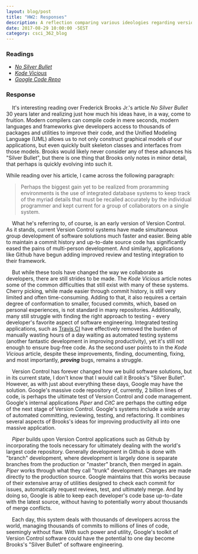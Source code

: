 ```yaml
---
layout: blog/post
title: "HW2: Responses"
description: A reflection comparing various ideologies regarding version control of software.
date: 2017-08-29 10:00:00 -5EST
category: csci_362_blog
---
```


### Readings
<ul>
  <li>
    <a href="http://stono.cs.cofc.edu/~bowring/classes/csci%20362/docs/NoSilverBulletOriginal.pdf" target="_blank"><em>No Silver Bullet</em></a>
  </li>

  <li>
    <a href="http://stono.cs.cofc.edu/~bowring/classes/csci%20362/docs/p32-neville-neil.pdf" target="_blank"><em>Kode Vicious</em></a>
  </li>

  <li>
    <a href="http://stono.cs.cofc.edu/~bowring/classes/csci%20362/docs/GoogleCodeRepo-78-potvin.pdf?id=0B2El51RQ1MQnTTVWYVNiOWhuX0U" target="_blank"><em>Google Code Repo</em></a>
  </li>
</ul>

### Response
&nbsp;&nbsp;&nbsp;&nbsp;It's interesting reading over Frederick Brooks Jr.'s article _No Silver Bullet_ 30 years later and realizing just how much his ideas have, in a way, come to fruition. Modern compilers can compile code in mere seconds, modern languages and frameworks give developers access to thousands of packages and utilities to improve their code, and the Unified Modeling Language (UML) allows us to not only construct graphical models of our applications, but even quickly built skeleton classes and interfaces from those models. Brooks would likely never consider any of these advances his "Silver Bullet", but there is one thing that Brooks only notes in minor detail, that perhaps is quickly evolving into such it.

While reading over his article, I came across the following paragraph:
> Perhaps the biggest gain yet to be realized from proramming environments is the use of integrated database systems to keep track of the myriad details that must be recalled accurately by the individual programmer and kept current for a group of collaborators on a single system.

&nbsp;&nbsp;&nbsp;&nbsp;What he's referring to, of course, is an early version of Version Control. As it stands, current Version Control systems have made simultaneous group development of software solutions much faster and easier. Being able to maintain a commit history and up-to-date source code has significantly eased the pains of multi-person development. And similarly, applications like Github have begun adding improved review and testing integration to their framework. 

&nbsp;&nbsp;&nbsp;&nbsp;But while these tools have changed the way we collaborate as developers, there are still strides to be made. The _Kode Vicious_ article notes some of the common difficulties that still exist with many of these systems. Cherry picking, while made easier through commit history, is still very limited and often time-consuming. Adding to that, it also requires a certain degree of conformation to smaller, focused commits, which, based on personal experiences, is not standard in many repositories. Additionally, many still struggle with finding the right approach to testing - every developer's favorite aspect of software engineering. Integrated testing applications, such as <a href="https://travis-ci.org/" target="_blank">Travis CI</a> have effectively removed the burden of manually wasting hours of a day waiting as automated testing systems (another fantastic development in improving productivity), yet it's still not enough to ensure bug-free code. As the second user points to in the _Kode Vicious_ article, despite these improvements, finding, documenting, fixing, and most importantly, _**proving**_ bugs, remains a struggle.

&nbsp;&nbsp;&nbsp;&nbsp;Version Control has forever changed how we build software solutions, but in its current state, I don't know that I would call it Brooks's "Silver Bullet". However, as with just about everything these days, Google may have the solution. Google's massive code repository of, currently, 2 billion lines of code, is perhaps the ultimate test of Version Control and code management. Google's internal applications _Piper_ and _CitC_ are perhaps the cutting edge of the next stage of Version Control. Google's systems include a wide array of automated committing, reviewing, testing, and refactoring. It combines several aspects of Brooks's ideas for improving productivity all into one massive application.

&nbsp;&nbsp;&nbsp;&nbsp;_Piper_ builds upon Version Control applications such as Github by incorporating the tools necessary for ultimately dealing with the world's largest code repository. Generally development in Github is done with "branch" development, where development is largely done is separate branches from the production or "master" branch, then merged in again. _Piper_ works through what they call "trunk" development. Changes are made directly to the production source. Google maintains that this works because of their extensive array of utilities designed to check each commit for issues, automatically request reviews, test, and ultimately merge. And by doing so, Google is able to keep each developer's code base up-to-date with the latest source, without having to potentially worry about thousands of merge conflicts.

&nbsp;&nbsp;&nbsp;&nbsp;Each day, this system deals with thousands of developers across the world, managing thousands of commits to millions of lines of code, seemingly without flaw. With such power and utility, Google's toolkit of Version Control software could have the potential to one day become Brooks's "Silver Bullet" of software engineering.

